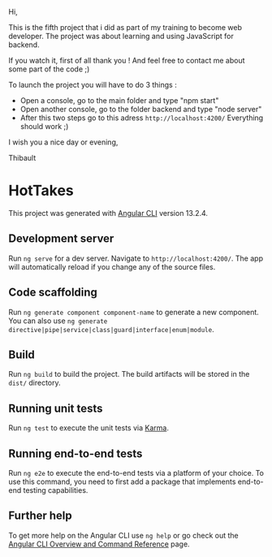Hi,

This is the fifth project that i did as part of my training to become web developer. The project was about learning and using JavaScript for backend.

If you watch it, first of all thank you ! And feel free to contact me about some part of the code ;)

To launch the project you will have to do 3 things :
- Open a console, go to the main folder and type "npm start"
- Open another console, go to the folder backend and type "node server"
- After this two steps go to this adress `http://localhost:4200/` 
Everything should work ;)

I wish you a nice day or evening,

Thibault

# HotTakes

This project was generated with [Angular CLI](https://github.com/angular/angular-cli) version 13.2.4.

## Development server

Run `ng serve` for a dev server. Navigate to `http://localhost:4200/`. The app will automatically reload if you change any of the source files.

## Code scaffolding

Run `ng generate component component-name` to generate a new component. You can also use `ng generate directive|pipe|service|class|guard|interface|enum|module`.

## Build

Run `ng build` to build the project. The build artifacts will be stored in the `dist/` directory.

## Running unit tests

Run `ng test` to execute the unit tests via [Karma](https://karma-runner.github.io).

## Running end-to-end tests

Run `ng e2e` to execute the end-to-end tests via a platform of your choice. To use this command, you need to first add a package that implements end-to-end testing capabilities.

## Further help

To get more help on the Angular CLI use `ng help` or go check out the [Angular CLI Overview and Command Reference](https://angular.io/cli) page.
